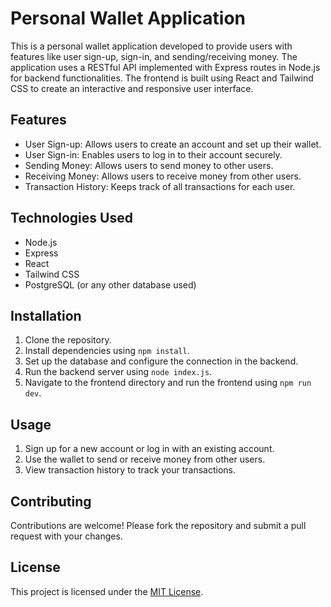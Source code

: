
# Personal Wallet Application

This is a personal wallet application developed to provide users with features like user sign-up, sign-in, and sending/receiving money. The application uses a RESTful API implemented with Express routes in Node.js for backend functionalities. The frontend is built using React and Tailwind CSS to create an interactive and responsive user interface.

## Features

- User Sign-up: Allows users to create an account and set up their wallet.
- User Sign-in: Enables users to log in to their account securely.
- Sending Money: Allows users to send money to other users.
- Receiving Money: Allows users to receive money from other users.
- Transaction History: Keeps track of all transactions for each user.

## Technologies Used

- Node.js
- Express
- React
- Tailwind CSS
- PostgreSQL (or any other database used)

## Installation

1. Clone the repository.
2. Install dependencies using `npm install`.
3. Set up the database and configure the connection in the backend.
4. Run the backend server using `node index.js`.
5. Navigate to the frontend directory and run the frontend using `npm run dev`.

## Usage

1. Sign up for a new account or log in with an existing account.
2. Use the wallet to send or receive money from other users.
3. View transaction history to track your transactions.

## Contributing

Contributions are welcome! Please fork the repository and submit a pull request with your changes.

## License

This project is licensed under the [MIT License](LICENSE).
